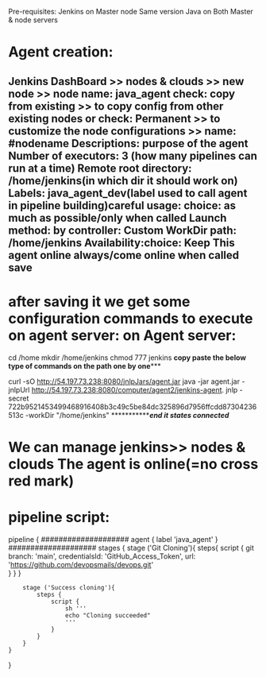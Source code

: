 Pre-requisites:
Jenkins on Master node
Same version Java on Both Master & node servers

Agent creation:
=============
Jenkins DashBoard >> nodes & clouds >> new node >>
node name: java_agent
check: copy from existing >> to copy config from other existing nodes
                     or
check: Permanent >> to customize the node configurations >>
name: #nodename
Descriptions: purpose of the agent
Number of executors: 3 (how many pipelines can run at a time)
Remote root directory: /home/jenkins(in which dir it should work on)
Labels: java_agent_dev(label used to call agent in pipeline building)careful
usage: choice: as much as possible/only when called
Launch method: by controller:
Custom WorkDir path: /home/jenkins
Availability:choice: Keep This agent online always/come online when called
save
  ----------
after saving it we get some configuration commands to execute on agent server:
on Agent server:
=========
cd /home
mkdir /home/jenkins
chmod 777 jenkins
**************copy paste the below type of commands on the path one by one*****************

curl -sO http://54.197.73.238:8080/jnlpJars/agent.jar
java -jar agent.jar -jnlpUrl http://54.197.73.238:8080/computer/agent2/jenkins-agent.
jnlp -secret 722b9521453499468916408b3c49c5be84dc325896d7956ffcdd87304236513c -workDir "/home/jenkins"
**************************end it states connected***************

We can manage jenkins>> nodes & clouds
The agent is online(=no cross red mark)
===================
pipeline script:
================

pipeline {
####################
    agent {
        label 'java_agent'
    }
#################### 
    stages {
        stage ('Git Cloning'){
            steps{
                script {
                        git branch: 'main', credentialsId: 'GitHub_Access_Token', url: 'https://github.com/devopsmails/devops.git'    
                }
            }
        }
        
        stage ('Success cloning'){
            steps {
                script {
                    sh '''
                    echo "Cloning succeeded"
                    '''
                }
            }
        }
    }
}

